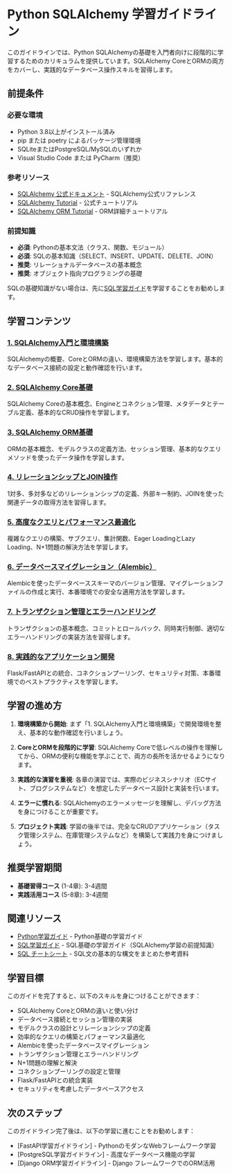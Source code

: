 # Python SQLAlchemy 学習ガイドライン

このガイドラインでは、Python SQLAlchemyの基礎を入門者向けに段階的に学習するためのカリキュラムを提供しています。SQLAlchemy CoreとORMの両方をカバーし、実践的なデータベース操作スキルを習得します。

## 前提条件

### 必要な環境
- Python 3.8以上がインストール済み
- pip または poetry によるパッケージ管理環境
- SQLiteまたはPostgreSQL/MySQLのいずれか
- Visual Studio Code または PyCharm（推奨）

### 参考リソース
- [SQLAlchemy 公式ドキュメント](https://docs.sqlalchemy.org/) - SQLAlchemy公式リファレンス
- [SQLAlchemy Tutorial](https://docs.sqlalchemy.org/en/20/tutorial/) - 公式チュートリアル
- [SQLAlchemy ORM Tutorial](https://docs.sqlalchemy.org/en/20/orm/tutorial.html) - ORM詳細チュートリアル

### 前提知識
- **必須**: Pythonの基本文法（クラス、関数、モジュール）
- **必須**: SQLの基本知識（SELECT、INSERT、UPDATE、DELETE、JOIN）
- **推奨**: リレーショナルデータベースの基本概念
- **推奨**: オブジェクト指向プログラミングの基礎

SQLの基礎知識がない場合は、先に[SQL学習ガイド](../sql/README.md)を学習することをお勧めします。

## 学習コンテンツ

### [1. SQLAlchemy入門と環境構築](https://fcircle-biz.github.io/tech_docs/guide/python-ecosystem/sqlalchemy/python-sqlalchemy-learning-material-1.html)
SQLAlchemyの概要、CoreとORMの違い、環境構築方法を学習します。基本的なデータベース接続の設定と動作確認を行います。

### [2. SQLAlchemy Core基礎](https://fcircle-biz.github.io/tech_docs/guide/python-ecosystem/sqlalchemy/python-sqlalchemy-learning-material-2.html)
SQLAlchemy Coreの基本概念、Engineとコネクション管理、メタデータとテーブル定義、基本的なCRUD操作を学習します。

### [3. SQLAlchemy ORM基礎](https://fcircle-biz.github.io/tech_docs/guide/python-ecosystem/sqlalchemy/python-sqlalchemy-learning-material-3.html)
ORMの基本概念、モデルクラスの定義方法、セッション管理、基本的なクエリメソッドを使ったデータ操作を学習します。

### [4. リレーションシップとJOIN操作](https://fcircle-biz.github.io/tech_docs/guide/python-ecosystem/sqlalchemy/python-sqlalchemy-learning-material-4.html)
1対多、多対多などのリレーションシップの定義、外部キー制約、JOINを使った関連データの取得方法を習得します。

### [5. 高度なクエリとパフォーマンス最適化](https://fcircle-biz.github.io/tech_docs/guide/python-ecosystem/sqlalchemy/python-sqlalchemy-learning-material-5.html)
複雑なクエリの構築、サブクエリ、集計関数、Eager LoadingとLazy Loading、N+1問題の解決方法を学習します。

### [6. データベースマイグレーション（Alembic）](https://fcircle-biz.github.io/tech_docs/guide/python-ecosystem/sqlalchemy/python-sqlalchemy-learning-material-6.html)
Alembicを使ったデータベーススキーマのバージョン管理、マイグレーションファイルの作成と実行、本番環境での安全な適用方法を学習します。

### [7. トランザクション管理とエラーハンドリング](https://fcircle-biz.github.io/tech_docs/guide/python-ecosystem/sqlalchemy/python-sqlalchemy-learning-material-7.html)
トランザクションの基本概念、コミットとロールバック、同時実行制御、適切なエラーハンドリングの実装方法を習得します。

### [8. 実践的なアプリケーション開発](https://fcircle-biz.github.io/tech_docs/guide/python-ecosystem/sqlalchemy/python-sqlalchemy-learning-material-8.html)
Flask/FastAPIとの統合、コネクションプーリング、セキュリティ対策、本番環境でのベストプラクティスを学習します。

## 学習の進め方

1. **環境構築から開始**: まず「1. SQLAlchemy入門と環境構築」で開発環境を整え、基本的な動作確認を行いましょう。

2. **CoreとORMを段階的に学習**: SQLAlchemy Coreで低レベルの操作を理解してから、ORMの便利な機能を学ぶことで、両方の長所を活かせるようになります。

3. **実践的な演習を重視**: 各章の演習では、実際のビジネスシナリオ（ECサイト、ブログシステムなど）を想定したデータベース設計と実装を行います。

4. **エラーに慣れる**: SQLAlchemyのエラーメッセージを理解し、デバッグ方法を身につけることが重要です。

5. **プロジェクト実践**: 学習の後半では、完全なCRUDアプリケーション（タスク管理システム、在庫管理システムなど）を構築して実践力を身につけましょう。

## 推奨学習期間

- **基礎習得コース** (1-4章): 3-4週間
- **実践活用コース** (5-8章): 3-4週間

## 関連リソース

- [Python学習ガイド](../../python-ecosystem/python/README.md) - Python基礎の学習ガイド
- [SQL学習ガイド](../sql/README.md) - SQL基礎の学習ガイド（SQLAlchemy学習の前提知識）
- [SQL チートシート](https://fcircle-biz.github.io/tech_docs/cheatsheet/databases/sql-cheatsheet.html) - SQL文の基本的な構文をまとめた参考資料

## 学習目標

このガイドを完了すると、以下のスキルを身につけることができます：

- SQLAlchemy CoreとORMの違いと使い分け
- データベース接続とセッション管理の実装
- モデルクラスの設計とリレーションシップの定義
- 効率的なクエリの構築とパフォーマンス最適化
- Alembicを使ったデータベースマイグレーション
- トランザクション管理とエラーハンドリング
- N+1問題の理解と解決
- コネクションプーリングの設定と管理
- Flask/FastAPIとの統合実装
- セキュリティを考慮したデータベースアクセス

## 次のステップ

このガイドライン完了後は、以下の学習に進むことをお勧めします：

- [FastAPI学習ガイドライン] - PythonのモダンなWebフレームワーク学習
- [PostgreSQL学習ガイドライン] - 高度なデータベース機能の学習
- [Django ORM学習ガイドライン] - Django フレームワークでのORM活用